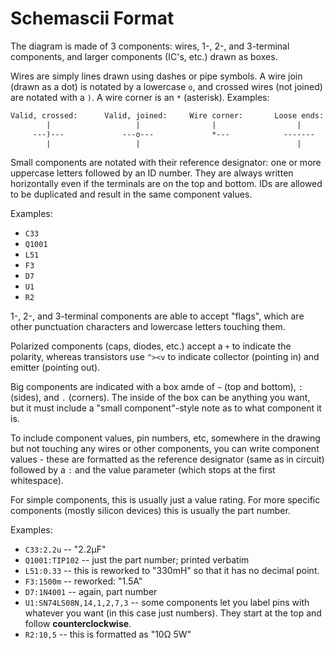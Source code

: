 # Schemascii Format

The diagram is made of 3 components: wires, 1-, 2-, and 3-terminal components, and larger components (IC's, etc.) drawn as boxes.

Wires are simply lines drawn using dashes or pipe symbols. A wire join (drawn as a dot) is notated by a lowercase `o`, and crossed wires (not joined) are notated with a `)`. A wire corner is an `*` (asterisk). Examples:

```txt
Valid, crossed:      Valid, joined:     Wire corner:       Loose ends:       Loose ends:      Invalid:
        |                   |                |                  |                 |             |
     ---)---             ---o---             *---            -------           ---|---       ---*---
        |                   |                                   |                 |             |
```

Small components are notated with their reference designator: one or more uppercase letters followed by an ID number. They are always written horizontally even if the terminals are on the top and bottom. IDs are allowed to be duplicated and result in the same component values.

Examples:

* `C33`
* `Q1001`
* `L51`
* `F3`
* `D7`
* `U1`
* `R2`

1-, 2-, and 3-terminal components are able to accept "flags", which are other punctuation characters and lowercase letters touching them.

Polarized components (caps, diodes, etc.) accept a `+` to indicate the polarity, whereas transistors use `^><v` to indicate collector (pointing in) and emitter (pointing out).

Big components are indicated with a box amde of `~` (top and bottom), `:` (sides), and `.` (corners). The inside of the box can be anything you want, but it must include a "small component"-style note as to what component it is.

To include component values, pin numbers, etc, somewhere in the drawing but not touching any wires or other components, you can write component values - these are formatted as the reference designator (same as in circuit) followed by a `:` and the value parameter (which stops at the first whitespace).

For simple components, this is usually just a value rating. For more specific components (mostly silicon devices) this is usually the part number.

Examples:

* `C33:2.2u` -- "2.2µF"
* `Q1001:TIP102` -- just the part number; printed verbatim
* `L51:0.33` -- this is reworked to "330mH" so that it has no decimal point.
* `F3:1500m` -- reworked: "1.5A"
* `D7:1N4001` -- again, part number
* `U1:SN74LS08N,14,1,2,7,3` -- some components let you label pins with whatever you want (in this case just numbers). They start at the top and follow **counterclockwise**.
* `R2:10,5` -- this is formatted as "10Ω 5W"
